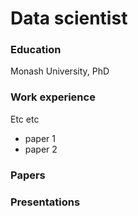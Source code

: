 # Data scientist

### Education
Monash University, PhD

### Work experience
Etc etc
- paper 1
- paper 2

### Papers

### Presentations
